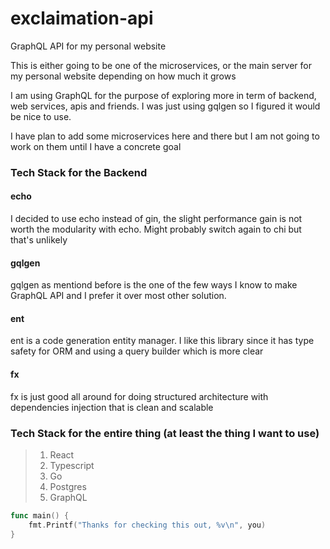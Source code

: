 # exclaimation-api
GraphQL API for my personal website

This is either going to be one of the microservices, or the main server for my personal website depending on how much it grows

I am using GraphQL for the purpose of exploring more in term of backend, web services, apis and friends. I was just using gqlgen so I figured it would be nice to use.

I have plan to add some microservices here and there but I am not going to work on them until I have a concrete goal

### Tech Stack for the Backend
#### echo
I decided to use echo instead of gin, the slight performance gain is not worth the modularity with echo.
Might probably switch again to chi but that's unlikely
#### gqlgen
gqlgen as mentiond before is the one of the few ways I know to make GraphQL API 
and I prefer it over most other solution.
#### ent
ent is a code generation entity manager. I like this library since it has type safety for ORM and
using a query builder which is more clear
#### fx
fx is just good all around for doing structured architecture with dependencies injection that is clean and scalable

### Tech Stack for the entire thing (at least the thing I want to use)
> 1. React
> 2. Typescript
> 3. Go
> 4. Postgres
> 5. GraphQL

```go
func main() {
	fmt.Printf("Thanks for checking this out, %v\n", you)
}
```